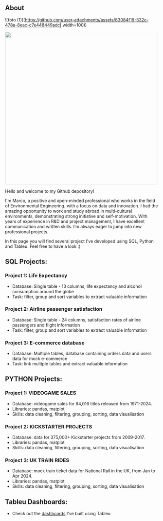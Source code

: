 ## About

![foto (1)](https://github.com/user-attachments/assets/83084f16-532c-478a-8eac-c7e448449adc| width=100))

<img src="[foto (1)](https://github.com/user-attachments/assets/83084f16-532c-478a-8eac-c7e448449adc)" width="500">

Hello and welcome to my Github depository!

I'm Marco, a positive and open-minded professional who works in the field of Environmental Engineering, with a focus on data and innovation. I had the amazing opportunity to work and study abroad in multi-cultural environments, demonstrating strong initiative and self-motivation. With years of experience in R&D and project management, I have excellent communication and written skills. I’m always eager to jump into new professional projects.

In this page you will find several project I've developed using SQL, Python and Tableu.
Feel free to have a look :)

## SQL Projects: 
### Project 1: Life Expectancy
- Database: Single table - 13 columns, life expectancy and alcohol consumption around the globe 
- Task: filter, group and sort variables to extract valuable information 

### Project 2: Airline passenger satisfaction
- Database: Single table - 24 columns, satisfaction rates of airline passengers and flight information
- Task: filter, group and sort variables to extract valuable information 

### Project 3: E-commerce database
- Database: Multiple tables, database containing orders data and users data for mock e-commerce
- Task: link multiple tables and extract valuable information 

  
## PYTHON Projects:
### Project 1: VIDEOGAME SALES
- Database: videogame sales for 64,016 titles released from 1971-2024.
- Libraries: pandas, matplot
- Skills: data cleaning, filtering, grouping, sorting, data visualisation

### Project 2: KICKSTARTER PROJECTS
- Database: data for 375,000+ Kickstarter projects from 2009-2017.
- Libraries: pandas, matplot
- Skills: data cleaning, filtering, grouping, sorting, data visualisation
  
### Project 3: UK TRAIN RIDES
- Database: mock train ticket data for National Rail in the UK, from Jan to Apr 2024.
- Libraries: pandas, matplot
- Skills: data cleaning, filtering, grouping, sorting, data visualisation

## Tableu Dashboards: 
- Check out the [dashboards](https://public.tableau.com/app/profile/marco.eulogi/vizzes) I've built using Tableu
